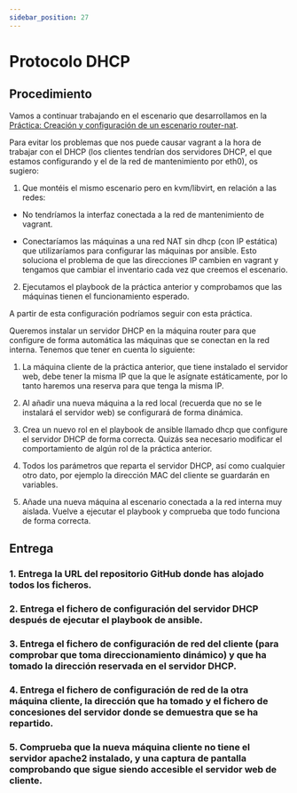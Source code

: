```yaml
---
sidebar_position: 27
---
```


# Protocolo DHCP

## Procedimiento

Vamos a continuar trabajando en el escenario que desarrollamos en la [Práctica: Creación y configuración de un escenario router-nat](https://ottershell.vercel.app/docs/Tasks/router_nat).

Para evitar los problemas que nos puede causar vagrant a la hora de trabajar con el DHCP (los clientes tendrían dos servidores DHCP, el que estamos configurando y el de la red de mantenimiento por eth0), os sugiero:

1. Que montéis el mismo escenario pero en kvm/libvirt, en relación a las redes:

* No tendríamos la interfaz conectada a la red de mantenimiento de vagrant.

* Conectaríamos las máquinas a una red NAT sin dhcp (con IP estática) que utilizaríamos para configurar las máquinas por ansible. Esto soluciona el problema de que las direcciones IP cambien en vagrant y tengamos que cambiar el inventario cada vez que creemos el escenario.

2. Ejecutamos el playbook de la práctica anterior y comprobamos que las máquinas tienen el funcionamiento esperado.

A partir de esta configuración podríamos seguir con esta práctica.

Queremos instalar un servidor DHCP en la máquina router para que configure de forma automática las máquinas que se conectan en la red interna. Tenemos que tener en cuenta lo siguiente:

1. La máquina cliente de la práctica anterior, que tiene instalado el servidor web, debe tener la misma IP que la que le asígnate estáticamente, por lo tanto haremos una reserva para que tenga la misma IP.

2. Al añadir una nueva máquina a la red local (recuerda que no se le instalará el servidor web) se configurará de forma dinámica.

3. Crea un nuevo rol en el playbook de ansible llamado dhcp que configure el servidor DHCP de forma correcta. Quizás sea necesario modificar el comportamiento de algún rol de la práctica anterior.

4. Todos los parámetros que reparta el servidor DHCP, así como cualquier otro dato, por ejemplo la dirección MAC del cliente se guardarán en variables.

5. Añade una nueva máquina al escenario conectada a la red interna muy aislada. Vuelve a ejecutar el playbook y comprueba que todo funciona de forma correcta.

## Entrega

### 1. Entrega la URL del repositorio GitHub donde has alojado todos los ficheros.



### 2. Entrega el fichero de configuración del servidor DHCP después de ejecutar el playbook de ansible.



### 3. Entrega el fichero de configuración de red del cliente (para comprobar que toma direccionamiento dinámico) y que ha tomado la dirección reservada en el servidor DHCP.



### 4. Entrega el fichero de configuración de red de la otra máquina cliente, la dirección que ha tomado y el fichero de concesiones del servidor donde se demuestra que se ha repartido.



### 5. Comprueba que la nueva máquina cliente no tiene el servidor apache2 instalado, y una captura de pantalla comprobando que sigue siendo accesible el servidor web de cliente.


